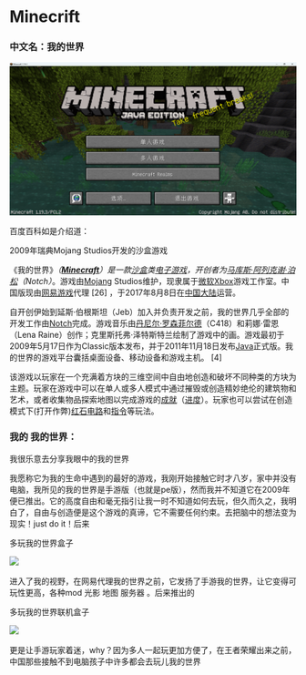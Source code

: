 

#                              Minecrift

###                                          中文名：我的世界

![Minecrift截图](Minecrift截图.png)

百度百科如是介绍道：

2009年瑞典Mojang Studios开发的沙盒游戏

《我的世界》*（**[Minecraft](https://baike.baidu.com/item/Minecraft/4623854?fromModule=lemma_inlink)**）*是一款[沙盒](https://baike.baidu.com/item/沙盒/3769297?fromModule=lemma_inlink)类[电子游戏](https://baike.baidu.com/item/电子游戏/195750?fromModule=lemma_inlink)，开创者为[马库斯·阿列克谢·泊松](https://baike.baidu.com/item/马库斯·阿列克谢·泊松/6980057?fromModule=lemma_inlink)*（Notch）*。游戏由[Mojang](https://baike.baidu.com/item/Mojang/2253597?fromModule=lemma_inlink) Studios维护，现隶属于[微软](https://baike.baidu.com/item/微软/124767?fromModule=lemma_inlink)[Xbox](https://baike.baidu.com/item/Xbox/277794?fromModule=lemma_inlink)游戏工作室。中国版现由[网易游戏](https://baike.baidu.com/item/网易游戏/1918119?fromModule=lemma_inlink)代理 [26] ，于2017年8月8日在[中国大陆](https://baike.baidu.com/item/中国大陆/5944925?fromModule=lemma_inlink)运营。

自开创伊始到延斯·伯根斯坦（Jeb）加入并负责开发之前，我的世界几乎全部的开发工作由[Notch](https://baike.baidu.com/item/Notch/10177581?fromModule=lemma_inlink)完成。游戏音乐由[丹尼尔·罗森菲尔德](https://baike.baidu.com/item/丹尼尔·罗森菲尔德/16822413?fromModule=lemma_inlink)（C418）和莉娜·雷恩（Lena Raine）创作；克里斯托弗·泽特斯特兰绘制了游戏中的画。游戏最初于2009年5月17日作为Classic版本发布，并于2011年11月18日发布[Java](https://baike.baidu.com/item/Java/85979?fromModule=lemma_inlink)正式版。我的世界的游戏平台囊括桌面设备、移动设备和游戏主机。 [4] 

该游戏以玩家在一个充满着方块的三维空间中自由地创造和破坏不同种类的方块为主题。玩家在游戏中可以在单人或多人模式中通过摧毁或创造精妙绝伦的建筑物和艺术，或者收集物品探索地图以完成游戏的[成就](https://baike.baidu.com/item/成就/19928754?fromModule=lemma_inlink)（[进度](https://baike.baidu.com/item/进度/24472016?fromModule=lemma_inlink)）。玩家也可以尝试在创造模式下(打开作弊)[红石电路](https://baike.baidu.com/item/红石电路/6384512?fromModule=lemma_inlink)和[指令](https://baike.baidu.com/item/指令/18765029?fromModule=lemma_inlink)等玩法。

### 我的       我的世界：

我很乐意去分享我眼中的我的世界

我愿称它为我的生命中遇到的最好的游戏，我刚开始接触它时才八岁，家中并没有电脑，我所见的我的世界是手游版（也就是pe版），然而我并不知道它在2009年便已推出。它的高度自由和毫无指引让我一时不知道如何去玩，但久而久之，我明白了，自由与创造便是这个游戏的真谛，它不需要任何约束。去把脑中的想法变为现实！just do it！后来

多玩我的世界盒子

![](Minecrift.assets/7dd98d1001e9390114e685a671ec54e737d19645.jpg)

进入了我的视野，在网易代理我的世界之前，它发扬了手游我的世界，让它变得可玩性更高，各种mod 光影 地图 服务器 。后来推出的

多玩我的世界联机盒子

![](Minecrift.assets/u=1037677664,2765409858&fm=253&fmt=auto&app=138&f=JPEG.jpg)

更是让手游玩家着迷，why？因为多人一起玩更加方便了，在王者荣耀出来之前，中国那些接触不到电脑孩子中许多都会去玩儿我的世界

